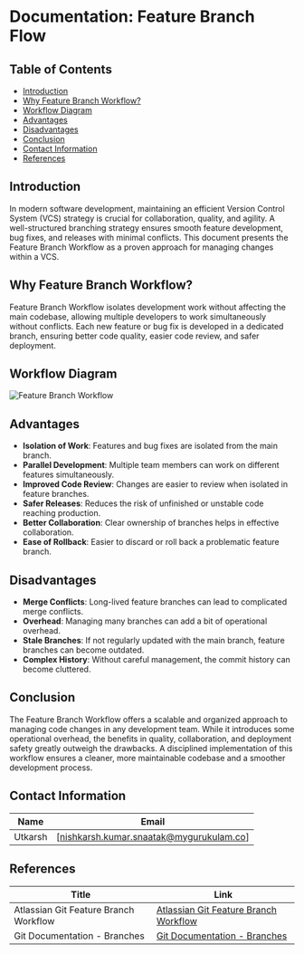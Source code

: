 # Documentation: Feature Branch Flow

## Table of Contents

- [Introduction](#introduction)
- [Why Feature Branch Workflow?](#why-feature-branch-workflow)
- [Workflow Diagram](#workflow-diagram)
- [Advantages](#advantages)
- [Disadvantages](#disadvantages)
- [Conclusion](#conclusion)
- [Contact Information](#contact-information)
- [References](#references)

## Introduction

In modern software development, maintaining an efficient Version Control System (VCS) strategy is crucial for collaboration, quality, and agility. A well-structured branching strategy ensures smooth feature development, bug fixes, and releases with minimal conflicts. This document presents the Feature Branch Workflow as a proven approach for managing changes within a VCS.

## Why Feature Branch Workflow?

Feature Branch Workflow isolates development work without affecting the main codebase, allowing multiple developers to work simultaneously without conflicts. Each new feature or bug fix is developed in a dedicated branch, ensuring better code quality, easier code review, and safer deployment.

## Workflow Diagram

![Feature Branch Workflow](https://blog.mergify.com/content/images/size/w1000/2023/06/image-15.png)

## Advantages

- **Isolation of Work**: Features and bug fixes are isolated from the main branch.
- **Parallel Development**: Multiple team members can work on different features simultaneously.
- **Improved Code Review**: Changes are easier to review when isolated in feature branches.
- **Safer Releases**: Reduces the risk of unfinished or unstable code reaching production.
- **Better Collaboration**: Clear ownership of branches helps in effective collaboration.
- **Ease of Rollback**: Easier to discard or roll back a problematic feature branch.

## Disadvantages

- **Merge Conflicts**: Long-lived feature branches can lead to complicated merge conflicts.
- **Overhead**: Managing many branches can add a bit of operational overhead.
- **Stale Branches**: If not regularly updated with the main branch, feature branches can become outdated.
- **Complex History**: Without careful management, the commit history can become cluttered.

## Conclusion

The Feature Branch Workflow offers a scalable and organized approach to managing code changes in any development team. While it introduces some operational overhead, the benefits in quality, collaboration, and deployment safety greatly outweigh the drawbacks. A disciplined implementation of this workflow ensures a cleaner, more maintainable codebase and a smoother development process.

## Contact Information

| **Name**    | **Email**                |
|-------------|--------------------------|
| Utkarsh     | [nishkarsh.kumar.snaatak@mygurukulam.co]  |

## References

| **Title**                                                  | **Link**                                                                                                 |
|------------------------------------------------------------|----------------------------------------------------------------------------------------------------------|
| Atlassian Git Feature Branch Workflow                      | [Atlassian Git Feature Branch Workflow](https://www.atlassian.com/git/tutorials/comparing-workflows/feature-branch-workflow) |
| Git Documentation - Branches                               | [Git Documentation - Branches](https://git-scm.com/book/en/v2/Git-Branching-Branches-in-a-Nutshell)         |
